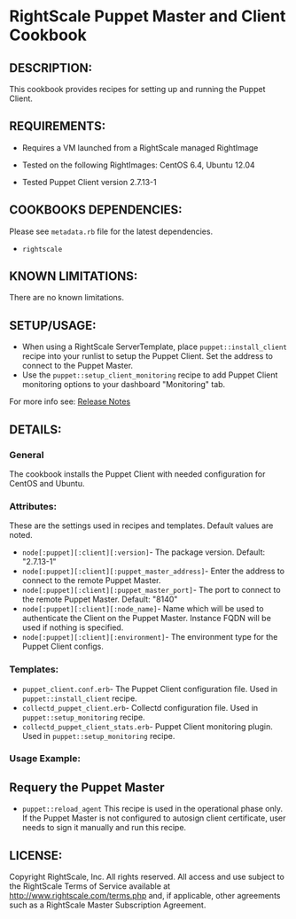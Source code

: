 # RightScale Puppet Master and Client Cookbook

## DESCRIPTION:

This cookbook provides recipes for setting up and running the Puppet Client.

## REQUIREMENTS:

* Requires a VM launched from a RightScale managed RightImage

* Tested on the following RightImages: CentOS 6.4, Ubuntu 12.04

* Tested Puppet Client version 2.7.13-1

## COOKBOOKS DEPENDENCIES:

Please see `metadata.rb` file for the latest dependencies.
* `rightscale`

## KNOWN LIMITATIONS:

There are no known limitations.

## SETUP/USAGE:

* When using a RightScale ServerTemplate, place `puppet::install_client`
  recipe into your runlist to setup the Puppet Client. Set the address to
  connect to the Puppet Master.
* Use the `puppet::setup_client_monitoring` recipe to add Puppet Client
  monitoring options to your dashboard "Monitoring" tab.

For more info see: [Release Notes](http://support.rightscale.com/18-Release_Notes/ServerTemplates_and_RightImages/v13.4#Puppet_Client_\(v13.4\))

## DETAILS:

### General

The cookbook installs the Puppet Client with needed configuration for CentOS and
Ubuntu.

### Attributes:

These are the settings used in recipes and templates. Default values are noted.
* `node[:puppet][:client][:version]`-
  The package version. Default: "2.7.13-1"
* `node[:puppet][:client][:puppet_master_address]`-
  Enter the address to connect to the remote Puppet Master.
* `node[:puppet][:client][:puppet_master_port]`-
  The port to connect to the remote Puppet Master. Default: "8140"
* `node[:puppet][:client][:node_name]`-
  Name which will be used to authenticate the Client on the Puppet Master.
  Instance FQDN will be used if nothing is specified.
* `node[:puppet][:client][:environment]`-
  The environment type for the Puppet Client configs.

### Templates:

* `puppet_client.conf.erb`-
  The Puppet Client configuration file. Used in `puppet::install_client` recipe.
* `collectd_puppet_client.erb`-
  Collectd configuration file. Used in `puppet::setup_monitoring` recipe.
* `collectd_puppet_client_stats.erb`-
  Puppet Client monitoring plugin. Used in `puppet::setup_monitoring` recipe.

### Usage Example:

## Requery the Puppet Master

* `puppet::reload_agent`
  This recipe is used in the operational phase only. If the Puppet Master is
  not configured to autosign client certificate, user needs to sign it manually
  and run this recipe.

## LICENSE:

Copyright RightScale, Inc. All rights reserved.
All access and use subject to the RightScale Terms of Service available at
http://www.rightscale.com/terms.php and, if applicable, other agreements
such as a RightScale Master Subscription Agreement.
